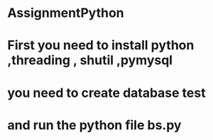 # AssignmentPython
# First you need to install python ,threading , shutil ,pymysql
# you need to create database  test
# and run the python file bs.py
